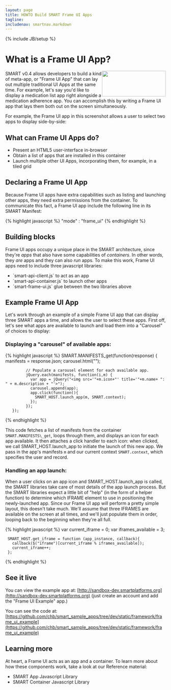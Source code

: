 ```yaml
---
layout: page
title: HOWTO Build SMART Frame UI Apps
tagline:
includenav: smartnav.markdown
---
```


{% include JB/setup %}

<div id="toc"> </div>

# What is a Frame UI App?

<a href="{{BASE_PATH}}/images/Frame-ui-screenshot.png" target="_blank">
    <img src="{{BASE_PATH}}/images/Frame-ui-screenshot.png" style="float: right" width="200" height="80">
</a>

SMART v0.4 allows developers to build a kind of meta-app, or "Frame UI App" that
can lay out multiple traditional UI Apps at the same time. For example, let's
say you'd like to display a medication list app right alongside a medication
adherence app. You can accomplish this by writing a Frame UI app that lays them
both out on the screen simultaneously.

For example, the Frame UI app in this screenshot allows a user to select two
apps to display side-by-side:


## What can Frame UI Apps do?

<ul>
  <li>Present an HTML5 user-interface in-browser</li>
  <li>Obtain a list of apps that are installed in this container</li>
  <li>Launch multiple other UI Apps, incorporating them, for example, in a tiled grid </li>
</ul>


## Declaring a Frame UI App

Because Frame UI apps have extra capabilities such as listing and launching
other apps, they need extra permissions from the container. To communicate this
fact, a Frame UI app include the following line in its SMART Manifest:

{% highlight javascript %}
  "mode" : "frame_ui"
{% endhighlight  %}


## Building blocks

Frame UI apps occupy a unique place in the SMART architecture, since they're
_apps_ that also have some capabilities of _containers_. In other words,
they _are_ apps and they can also _run_ apps. To make this work, Frame UI
apps need to include three javascript libraries:

<ul>
  <li>`smart-api-client.js` to act as an app</li>
  <li>`smart-api-container.js` to launch other apps</li>
  <li>`smart-frame-ui.js` glue between the two libraries above</li>
</ul>


## Example Frame UI App

Let's work through an example of a simple Frame UI app that can display three
SMART apps a time, and allows the user to select these apps. First off, let's
see what apps are available to launch and load them into a "Carousel" of choices
to display:


### Displaying a "carousel" of available apps:

{% highlight javascript %}
  SMART.MANIFESTS_get(function(response) {
             manifests = response.json;
             carousel.html("");

             // Populate a carousel element for each available app.
             jQuery.each(manifests, function(i,m) {
               var app = jQuery("<img src='"+m.icon+"' title='"+m.name+ ": " + m.description + "'>");
               carousel.append(app);
               app.click(function(){
                 SMART_HOST.launch_app(m, SMART.context);
               });
             });
       });
{% endhighlight  %}

This code fetches a list of manifests from the container `SMART.MANIFESTS\_get`,
loops through them, and displays an icon for each app available. It then
attaches a click handler to each icon: when clicked, we call
SMART\_HOST.launch\_app to initiate the launch of this new app. We pass in the
app's manifests `m` and our current context `SMART.context`, which specifies the
user and record.


### Handling an app launch:

When a user clicks on an app icon and SMART\_HOST.launch_app is called, the
SMART libraries take care of most details of the app launch process. But the
SMART libraries expect a little bit of \"help\" (in the form of a helper
function) to determine which IFRAME element to use in positioning the
newly-launched app. Since our Frame UI app will perform a pretty simple layout,
this doesn't take much. We'll assume that three IFRAMES are available on the
screen at all times, and we'll just populate them in order, looping back to the
beginning when they're all full.

{% highlight javascript %}
     var current_iframe = 0;
     var iframes_available = 3;

     SMART_HOST.get_iframe = function (app_instance, callback){
       callback($("iframe")[current_iframe % iframes_available]);
       current_iframe++;
     };
{% endhighlight  %}


## See it live

You can view the example app at:
[http://sandbox-dev.smartplatforms.org](http://sandbox-dev.smartplatforms.org)
(just create an account and add the "Frame UI Example" app.)

You can see the code at:
[https://github.com/chb/smart_sample_apps/tree/dev/static/framework/frame_ui_example](https://github.com/chb/smart_sample_apps/tree/dev/static/framework/frame_ui_example) 


## Learning more

At heart, a Frame UI acts as an app and a container. To learn more about how
these components work, take a look at our Reference material:

<ul>
<li>SMART App Javascript Library</li>
<li>SMART Container Javascript Library</li>
</ul>